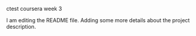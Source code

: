  ctest
coursera week 3

I am editing the README file. Adding some more details about the project description.
